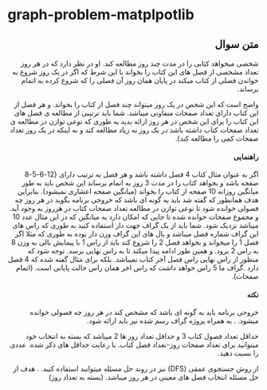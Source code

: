 # graph-problem-matplpotlib

<div dir='rtl' align='right'>

## متن سوال
شخصی میخواهد کتابی را در مدت چند روز مطالعه کند.
او در نظر دارد که در هر روز تعداد مشخصی از فصل های این کتاب را بخواند با این شرط که اگر در یک روز شروع به خواندن فصلی از کتاب میکند در پایان همان روز آن فصلی را که شروع کرده به اتمام برساند.
  
واضح است که این شخص در یک روز میتواند چند فصل از کتاب را بخواند. و هر فصل از این کتاب دارای تعداد صفحات متفاوتی میباشد. شما باید ترتیبی از مطالعه ی فصل های این کتاب را برای این شخص در هر روز ارائه بدید به
طوری که نوعی توازن در مطالعه ی تعداد صفحات کتاب داشته باشد در یک روز نه زیاد مطالعه کند و نه اینکه در یک روز تعداد صفحات کمی را مطالعه کند).
  
#### راهنمایی
اگر به عنوان مثال کتاب 4 فصل داشته باشد و هر فصل به ترتیب دارای {12-6-5-8 صفحه باشد و بخواهد کتاب را در مدت 3 روز به اتمام برساند این شخص باید به طور میانگین روزانه 10 صفحه از کتاب را بخواند (میانگین صفحه اعشاری نمیشود). بنابراین هدف همانطور که گفته شد باید به گونه ای باشد که خروجی برنامه بگوید در هر روز چه فصولی خوانده شود تا نوعی توازن در مطالعه تعداد صفحات کتاب در هرروز به وجود آید. و مجموع صفحات خوانده شده تا جایی که امکان دارد به میانگین که در این مثال عدد 10 میباشد نزدیک شود. شما باید از یک گراف جهت دار استفاده کنید به طوری که راس های این گراف شماره فصل میباشد و بال های این گراف وزن دار بوده به طوری که مثلا اگر فصل 1 را میخواند و بخواهد فصل 2 را شروع کند باید از راس 1 با پیمایش بالی به وزن 8 به راس 2 برود. و همین طور ادامه پیدا میکند تا به راس نهایی برسد. توجه شود که منظور از راس نهایی راس فصل آخر کتاب نميباشد. بلکه برای مثال گفته شده که 4 فصل دارد .گراف ما 5 راس خواهد داشت که راس اخر همان راس حالت پایانی است. (اتمام صفحات).
  
  
#### نکته

خروجی برنامه باید به گونه ای باشد که مشخص کند در هر روز چه فصولی خوانده میشود. . به همراه پروژه گراف رسم شده نیز باید ارائه شود.

حداقل تعداد فصول كتاب 3 و حداقل تعداد روز ها 2 میباشد که بسته به انتخاب خود میتوانید
برای تعداد صفحات روز-تعداد فصل كتاب. با رعایت حداقل های ذکر شده. عددی را نسبت
دهید.

از روش جستجوی عمقی (DFS) نیز در روند حل مسئله میتوانید استفاده کنید. . هدف از حل مسئله انتخاب فصل های معینی در هر روز میباشد. (بسته به تعداد روز)

</div>

